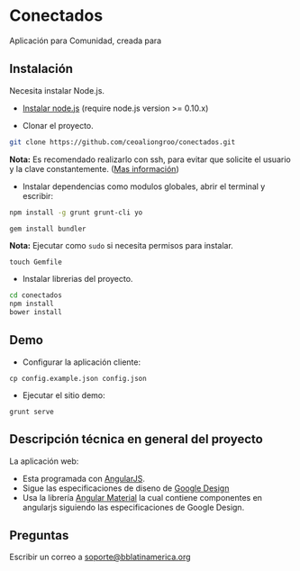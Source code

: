 Conectados
==========

Aplicación para Comunidad, creada para 

## Instalación 

Necesita instalar Node.js. 
* [Instalar node.js](http://nodejs.org/download/) (require node.js version >= 0.10.x)

* Clonar el proyecto.

```bash
git clone https://github.com/ceoaliongroo/conectados.git
```
__Nota:__ Es recomendado realizarlo con ssh, para evitar que solicite el usuario y la clave 
constantemente. ([Mas información](https://help.github.com/articles/which-remote-url-should-i-use/))

* Instalar dependencias como modulos globales, abrir el terminal y escribir:

```bash
npm install -g grunt grunt-cli yo
```

```bash
gem install bundler
```
__Nota:__ Ejecutar como ``sudo`` si necesita permisos para instalar.

```
touch Gemfile
```

* Instalar librerias del proyecto.

```bash
cd conectados
npm install
bower install
```

## Demo 
 
* Configurar la aplicación cliente:
```
cp config.example.json config.json
```

* Ejecutar el sitio demo:

```
grunt serve
```

## Descripción técnica en general del proyecto

 La aplicación web:
 
* Esta programada con [AngularJS](https://www.angularjs.org/).
* Sigue las especificaciones de diseno de [Google Design](http://www.google.com/design/)
* Usa la librería [Angular Material](https://material.angularjs.org/#/) la cual contiene componentes en angularjs 
siguiendo las especificaciones de Google Design.

## Preguntas

Escribir un correo a [soporte@bblatinamerica.org](mailto:soporte@bblatinamerica.org)
